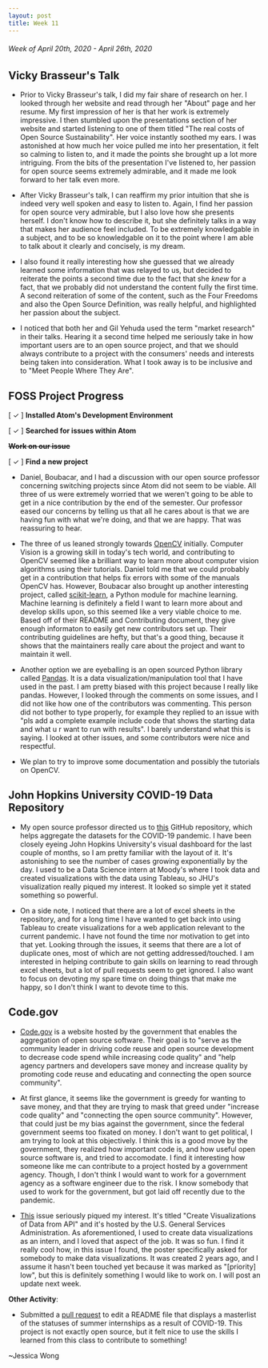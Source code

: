 ```yaml
---
layout: post
title: Week 11
---
```


###### Week of April 20th, 2020 - April 26th, 2020 

## Vicky Brasseur's Talk
- Prior to Vicky Brasseur's talk, I did my fair share of research on her. I looked through her website and read through her "About" page and her resume. My first impression of her is that her work is extremely impressive. I then stumbled upon the presentations section of her website and started listening to one of them titled "The real costs of Open Source Sustainability". Her voice instantly soothed my ears. I was astonished at how much her voice pulled me into her presentation, it felt so calming to listen to, and it made the points she brought up a lot more intriguing. From the bits of the presentation I've listened to, her passion for open source seems extremely admirable, and it made me look forward to her talk even more.

- After Vicky Brasseur's talk, I can reaffirm my prior intuition that she is indeed very well spoken and easy to listen to. Again, I find her passion for open source very admirable, but I also love how she presents herself. I don't know how to describe it, but she definitely talks in a way that makes her audience feel included. To be extremely knowledgable in a subject, and to be so knowledgable on it to the point where I am able to talk about it clearly and concisely, is my dream. 

- I also found it really interesting how she guessed that we already learned some information that was relayed to us, but decided to reiterate the points a second time due to the fact that she *knew* for a fact, that we probably did not understand the content fully the first time. A second reiteration of some of the content, such as the Four Freedoms and also the Open Source Definition, was really helpful, and highlighted her passion about the subject.

- I noticed that both her and Gil Yehuda used the term "market research" in their talks. Hearing it a second time helped me seriously take in how important users are to an open source project, and that we should always contribute to a project with the consumers' needs and interests being taken into consideration. What I took away is to be inclusive and to "Meet People Where They Are".

## FOSS Project Progress

[ ✓ ] **Installed Atom's Development Environment** 

[ ✓ ] **Searched for issues within Atom**

~~**Work on our issue**~~

[ ✓ ] **Find a new project**
- Daniel, Boubacar, and I had a discussion with our open source professor concerning switching projects since Atom did not seem to be viable. All three of us were extremely worried that we weren't going to be able to get in a nice contribution by the end of the semester. Our professor eased our concerns by telling us that all he cares about is that we are having fun with what we're doing, and that we are happy. That was reassuring to hear.

- The three of us leaned strongly towards [OpenCV](https://github.com/opencv/opencv) initially. Computer Vision is a growing skill in today's tech world, and contributing to OpenCV seemed like a brilliant way to learn more about computer vision algorithms using their tutorials. Daniel told me that we could probably get in a contribution that helps fix errors with some of the manuals OpenCV has. However, Boubacar also brought up another interesting project, called [scikit-learn](https://github.com/scikit-learn/scikit-learn), a Python module for machine learning. Machine learning is definitely a field I want to learn more about and develop skills upon, so this seemed like a very viable choice to me. Based off of their README and Contributing document, they give enough informaton to easily get new contributors set up. Their contributing guidelines are hefty, but that's a good thing, because it shows that the 
maintainers really care about the project and want to maintain it well.

- Another option we are eyeballing is an open sourced Python library called [Pandas](https://github.com/pandas-dev/pandas/). It is a data visualization/manipulation tool that I have used in the past. I am pretty biased with this project because I really like pandas. However, I looked through the comments on some issues, and I did not like how one of the contributors was commenting. This person did not bother to type properly, for example they replied to an issue with "pls add a complete example include code that shows the starting data and what u r want to run with results". I barely understand what this is saying. I looked at other issues, and some contributors were nice and respectful. 

- We plan to try to improve some documentation and possibly the tutorials on OpenCV.

## John Hopkins University COVID-19 Data Repository

- My open source professor directed us to [this](https://github.com/CSSEGISandData/COVID-19) GitHub repository, which helps aggregate the datasets for the COVID-19 pandemic. I have been closely eyeing John Hopkins University's visual dashboard for the last couple of months, so I am pretty familiar with the layout of it. It's astonishing to see the number of cases growing exponentially by the day. I used to be a Data Science intern at Moody's where I took data and created visualizations with the data using Tableau, so JHU's visualization really piqued my interest. It looked so simple yet it stated something so powerful. 

- On a side note, I noticed that there are a lot of excel sheets in the repository, and for a long time I have wanted to get back into using Tableau to create visualizations for a web application relevant to the current pandemic. I have not found the time nor motivation to get into that yet. Looking through the issues, it seems that there are a lot of duplicate ones, most of which are not getting addressed/touched. I am interested in helping contribute to gain skills on learning to read through excel sheets, but a lot of pull requests seem to get ignored. I also want to focus on devoting my spare time on doing things that make me happy, so I don't think I want to devote time to this.

## Code.gov

- [Code.gov](https://code.gov/) is a website hosted by the government that enables the aggregation of open source software. Their goal is to "serve as the community leader in driving code reuse and open source development to decrease code spend while increasing code quality" and "help agency partners and developers save money and increase quality by promoting code reuse and educating and connecting the open source community". 

- At first glance, it seems like the government is greedy for wanting to save money, and that they are trying to mask that greed under "increase code quality" and "connecting the open source community". However, that could just be my bias against the government, since the federal government seems too fixated on money. I don't want to get political, I am trying to look at this objectively. I think this is a good move by the government, they realized how important code is, and how useful open source software is, and tried to accomodate. I find it interesting how someone like me can contribute to a project hosted by a government agency. Though, I don't think I would want to work for a government agency as a software engineer due to the risk. I know somebody that used to work for the government, but got laid off recently due to the pandemic. 

- [This](https://github.com/GSA/code-gov-api/issues/198) issue seriously piqued my interest. It's titled "Create Visualizations of Data from API" and it's hosted by the U.S. General Services Administration. As aforementioned, I used to create data visualizations as an intern, and I loved that aspect of the job. It was so fun. I find it really cool how, in this issue I found, the poster specifically asked for somebody to make data visualizations. It was created 2 years ago, and I assume it hasn't been touched yet because it was marked as "[priority] low", but this is definitely something I would like to work on. I will post an update next week.

**Other Activity**: 

- Submitted a [pull request](https://github.com/gcreddy42/hiring2020/pull/158) to edit a README file that displays a masterlist of the statuses of summer internships as a result of COVID-19. This project is not exactly open source, but it felt nice to use the skills I learned from this class to contribute to something!

~Jessica Wong
